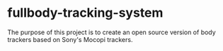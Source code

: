 # fullbody-tracking-system
The purpose of this project is to create an open source version of body trackers based on Sony's Mocopi trackers.
